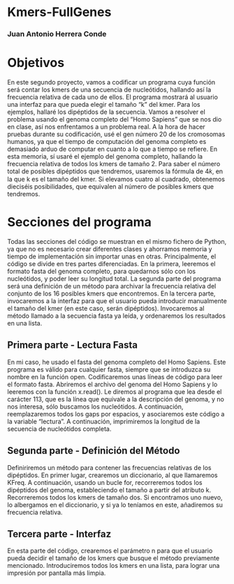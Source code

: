 # Kmers-FullGenes
### Juan Antonio Herrera Conde

# Objetivos

En este segundo proyecto, vamos a codificar un programa cuya función será contar los kmers de una secuencia de nucleótidos, hallando así la frecuencia relativa de cada uno de ellos. El programa mostrará al usuario una interfaz para que pueda elegir el tamaño “k” del kmer. Para los ejemplos, hallaré los dipéptidos de la secuencia. Vamos a resolver el problema usando el genoma completo del “Homo Sapiens” que se nos dio en clase, así nos enfrentamos a un problema real. A la hora de hacer pruebas durante su codificación, usé el gen número 20 de los cromosomas humanos, ya que el tiempo de computación del genoma completo es demasiado arduo de computar en cuanto a lo que a tiempo se refiere. En esta memoria, sí usaré el ejemplo del genoma completo, hallando la frecuencia relativa de todos los kmers de tamaño 2. Para saber el número total de posibles dipéptidos que tendremos, usaremos la fórmula de 4𝑘, en la que k es el tamaño del kmer. Si elevamos cuatro al cuadrado, obtenemos dieciséis posibilidades, que equivalen al número de posibles kmers que tendremos.

# Secciones del programa

Todas las secciones del código se muestran en el mismo fichero de Python, ya que no es necesario crear diferentes clases y ahorramos memoria y tiempo de implementación sin importar unas en otras. Principalmente, el código se divide en tres partes diferenciadas. En la primera, leeremos el formato fasta del genoma completo, para quedarnos sólo con los nucleótidos, y poder leer su longitud total. La segunda parte del programa será una definición de un método para archivar la frecuencia relativa del conjunto de los 16 posibles kmers que encontremos. En la tercera parte, invocaremos a la interfaz para que el usuario pueda introducir manualmente el tamaño del kmer (en este caso, serán dipéptidos). Invocaremos al método llamado a la secuencia fasta ya leída, y ordenaremos los resultados en una lista.

## Primera parte - Lectura Fasta

En mi caso, he usado el fasta del genoma completo del Homo Sapiens. Este programa es válido para cualquier fasta, siempre que se introduzca su nombre en la función open. Codificaremos unas líneas de código para leer el formato fasta. Abriremos el archivo del genoma del Homo Sapiens y lo leeremos con la función x.read(). Le diremos al programa que lea desde el carácter 113, que es la línea que equivale a la descripción del genoma, y no nos interesa, sólo buscamos los nucleótidos. A continuación, reemplazaremos todos los gaps por espacios, y asociaremos este código a la variable “lectura”. A continuación, imprimiremos la longitud de la secuencia de nucleótidos completa.

## Segunda parte - Definición del Método

Definiriremos un método para contener las frecuencias relativas de los dipéptidos. En primer lugar, crearemos un diccionario, al que llamaremos KFreq. A continuación, usando un bucle for, recorreremos todos los dipéptidos del genoma, estableciendo el tamaño a partir del atributo k. Recorreremos todos los kmers de tamaño dos. Si encontramos uno nuevo, lo albergamos en el diccionario, y si ya lo teníamos en este, añadiremos su frecuencia relativa.

## Tercera parte - Interfaz

En esta parte del código, crearemos el parámetro n para que el usuario pueda decidir el tamaño de los kmers que busque el método previamente mencionado. Introduciremos todos los kmers en una lista, para lograr una impresión por pantalla más limpia.
